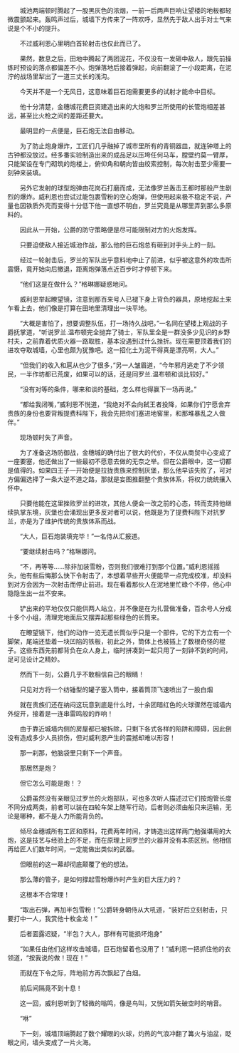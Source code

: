 　　城池两端顿时腾起了一股黑灰色的浓烟，一前一后两声巨响让望楼的地板都轻微震颤起来。轰鸣声过后，城墙下方传来了一阵欢呼，显然先于敌人出手对士气来说是个不小的提升。

　　不过威利恩心里明白首轮射击也仅此而已了。

　　果然，数息之后，田地中腾起了两团泥花，不仅没有一发砸中敌人，跟先前操练时预设的落点都偏差不小。炮弹落地后接着弹起，向前翻滚了一小段距离，在泥泞的战场里犁出了一道三丈长的浅沟。

　　今天并不是一个无风日，这意味着巨石炮需要更多的试射才能命中目标。

　　他十分清楚，金穗城花费巨资建造出来的大炮和罗兰所使用的长管炮相差甚远，甚至比火枪之间的差距还要大。

　　最明显的一点便是，巨石炮无法自由移动。

　　为了防止炮身爆炸，工匠们几乎融掉了城市里所有的青铜器皿，就连钟塔上的古钟都没放过。经多番实验制造出来的成品足以压垮任何马车，膛壁约莫一臂厚，只能架设在专门砌筑的炮楼上，俯仰角和朝向皆由绞索控制，每次射击至少需要一刻钟来装填。

　　另外它发射的球型炮弹由花岗石打磨而成，无法像罗兰轰击王都时那般产生剧烈的爆炸。威利恩也尝试过能包裹雪粉的空心炮弹，但使用起来极不稳定不说，产量也因铁质外壳而变得十分低下他一直想不明白，罗兰究竟是从哪里弄到那么多原料的。

　　因此从一开始，公爵的防守策略便是尽可能限制对方的火炮发挥。

　　只要迫使敌人接近城池作战，那么他的巨石炮总有砸到对手头上的一刻。

　　经过一轮射击后，罗兰的军队出乎意料地中止了前进，似乎被这意外的攻击所震慑，竟开始向后撤退，距离炮弹落点近百步时才停顿下来。

　　“他们这是在做什么？”格琳娜疑惑地问。

　　威利恩举起瞭望镜，注意到那百来号人已褪下身上背负的器具，原地挖起土来乍看上去，他们像是打算在田地里清理出一块平地。

　　“大概是害怕了，想要调整队伍，打一场持久战吧，”一名同在望楼上观战的子爵抚掌道，“听说罗兰.温布顿完全抛弃了骑士，军队里全是一群没多少见识的乡野村夫，之前靠着优质火器一路取胜，基本没遇到过什么挫折。现在需要顶着我们的进攻夺取城墙，心里也颇为犹豫吧。这一招化土为泥干得真是漂亮啊，大人。”

　　“但我们的收入和扈从也少了很多，”另一人皱眉道，“今年邪月逃走了不少领民，一半作坊都已荒废，如果可以的话，还是同罗兰.温布顿和谈比较好。”

　　“没有对等的条件，哪来和谈的基础，怎么样也得赢下一场再说。”

　　“都给我闭嘴，”威利恩不悦道，“我绝对不会向弑王者投降，如果你们宁愿舍弃贵族的身份也要背叛提费科陛下，我会先把你们塞进地窖里，和那堆暴乱之人做伴。”

　　现场顿时失了声音。

　　为了准备这场防御战，金穗城的确付出了很大的代价，不仅从商贸中心变成了一座要塞，他还做出了一些最初不愿意去做的无奈之举。但在公爵眼中，这一切都是值得的。如果四王子一开始便是拉拢贵族来控制灰堡，那么他早该失败了，可对方偏偏选择了一条大逆不道之路，那就是妄图推翻整个贵族体系，将权力统统攘入怀中。

　　只要他能在这里挫败罗兰的进攻，其他人便会一改之前的心态，转而支持他继续执掌东境，灰堡也会涌现出更多反对者可以说，他既是为了提费科陛下对抗罗兰，亦是为了维护传统的贵族体系而战。

　　“大人，巨石炮装填完毕！”一名侍从汇报道。

　　“要继续射击吗？”格琳娜问。

　　“不，再等等……除非加装雪粉，否则我们很难打到那个位置。”威利恩摇摇头，他有些后悔那么快下令射击了，本想着早些开火便能早一点完成校准，却没料到对方会因为一次射击而停止前进。现在看着那伙人在泥地里忙碌个不停，他心中隐隐生出一丝不安来。

　　铲出来的平地仅仅只能供两人站立，并不像是在为扎营做准备，百余号人分成十多个小组，清理完地面后又摆弄起那些绿色的长筒来。

　　在瞭望镜下，他们的动作一览无遗长筒似乎只是一个部件，它的下方立有一个脚架，尾端还垫着一块凹陷的铁板，初此之外，筒体上也被插上了数根奇怪的棍子。这些东西先前都背负在众人身上，临时拼凑到一起只用了一刻钟不到的时间，足可见设计之精妙。

　　然而下一刻，公爵几乎不敢相信自己的眼睛！

　　只见对方将一个纺锤型的罐子塞入筒中，接着筒顶飞速喷出了一股白烟

　　就在贵族们还在纳闷这玩意到底是什么时，十余团暗红色的火球骤然在城墙内外绽开，接着是一连串雷鸣般的炸响！

　　由于靠近城墙内侧的房屋都已被拆除，只剩下各式各样的陷阱和障碍，因此倒没有造成多少人员损伤，但对威利恩产生的震撼却难以形容！

　　那一刹那，他脑袋里只剩下一个声音。

　　那居然是炮？

　　但它怎么可能是炮！？

　　公爵虽然没有亲眼见过罗兰的火炮部队，可也多次听人描述过它们按炮管长度不同分成两类，前者可以装在四轮车架上随军行动，后者则必须由船只来运输，无论是哪种，都不是人力所能背负的。

　　倾尽金穗城所有工匠和原料，花费两年时间，才铸造出这样两门勉强堪用的大炮，这是技艺与经验上的不足，而在原理上同罗兰的火器并没有本质区别。他相信再给匠人们数年时间，一定能做出类似的武器。

　　但眼前的这一幕却彻底颠覆了他的想法。

　　那么薄的管子，是如何撑起雪粉爆炸时产生的巨大压力的？

　　这根本不合常理！

　　“取出石弹，再加半包雪粉！”公爵转身朝侍从大吼道，“装好后立刻射击，只要打中一人，我赏他十枚金龙！”

　　后者面露迟疑，“半包？大人，那样有可能损坏炮身”

　　“如果任由他们这样攻击城墙，巨石炮留着也没用了！”威利恩一把抓住他的衣领道，“按我说的做！现在！”

　　而就在下令之际，阵地前方再次飘起了白烟。

　　前后间隔竟不到十息！

　　这一回，威利恩听到了轻微的嗡鸣，像是鸟叫，又恍如箭矢破空时的哨音。

　　“咻”

　　下一刻，城墙顶端腾起了数个耀眼的火球，灼热的气浪冲翻了篝火与油盆，眨眼之间，墙头变成了一片火海。
